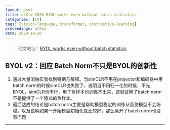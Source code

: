 ```yaml
---
layout: post
title: arXiv-2020 BYOL works even without batch statistics
categories: [CV]
tags: [vision-language, transformer, contrastive-learning]
proceedings: arXiv
date: 2020-10-20
---
```


> 论文地址：[BYOL works even without batch statistics](http://arxiv.org/abs/2010.10241)

## BYOL v2：回应 Batch Norm不只是BYOL的创新性

1. 通过大量消融实验找到特例与解释。当simCLR不用在projector和编码器中用batch norm的时候simCLR也失败了，说明当不用归一化的时候，不光BYOL，simCLR也不行，用了负样本也训练不出来，这就证明了batch norm不是提供了一个隐式的负样本。
2. 最后达成的结论是batch norm主要是帮助模型稳定的训练从而使模型不会坍塌。以及说明如果一开始模型初始化就比较好，那么离开了batch norm也没有问题

<HR align=left color=#987cb9 SIZE=1>
